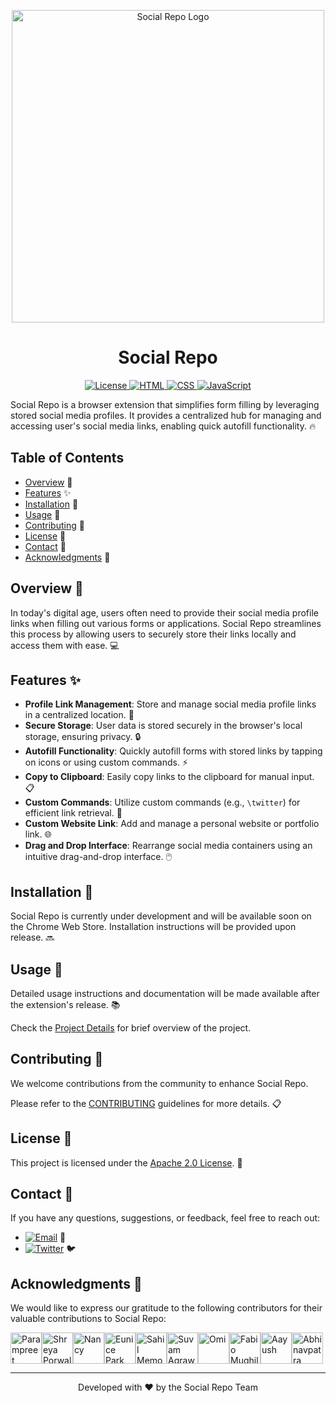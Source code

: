 <p align="center">
  <img src="https://github.com/shubhusion/SocialRepo/blob/main/src/assets/logos/SocialRepo_logo.png" alt="Social Repo Logo" width="500px">
</p>

<h1 align="center">Social Repo</h1>

<p align="center">
  <a href="https://github.com/shubhusion/SocialRepo/blob/main/LICENSE">
    <img src="https://img.shields.io/badge/License-Apache%202.0-blue.svg" alt="License">
  </a>
  <a href="https://github.com/shubhusion/SocialRepo/blob/main/src/index.html">
    <img src="https://img.shields.io/badge/HTML-5-orange" alt="HTML">
  </a>
  <a href="https://github.com/shubhusion/SocialRepo/blob/main/src/styles/main.css">
    <img src="https://img.shields.io/badge/CSS-3-blue" alt="CSS">
  </a>
  <a href="https://github.com/shubhusion/SocialRepo/blob/main/src/scripts/main.js">
    <img src="https://img.shields.io/badge/JavaScript-ES6-yellow" alt="JavaScript">
  </a>
</p>

Social Repo is a browser extension that simplifies form filling by leveraging stored social media profiles. It provides a centralized hub for managing and accessing user's social media links, enabling quick autofill functionality. 🔥

## Table of Contents

- [Overview](#overview) 🚀
- [Features](#features) ✨
- [Installation](#installation) 🚧
- [Usage](#usage) 📖
- [Contributing](#contributing) 🤝
- [License](#license) 📄
- [Contact](#contact) 📧
- [Acknowledgments](#acknowledgments) 🙏

## Overview 🚀

In today's digital age, users often need to provide their social media profile links when filling out various forms or applications. Social Repo streamlines this process by allowing users to securely store their links locally and access them with ease. 💻

## Features ✨

- **Profile Link Management**: Store and manage social media profile links in a centralized location. 📁
- **Secure Storage**: User data is stored securely in the browser's local storage, ensuring privacy. 🔒
- **Autofill Functionality**: Quickly autofill forms with stored links by tapping on icons or using custom commands. ⚡
- **Copy to Clipboard**: Easily copy links to the clipboard for manual input. 📋
- **Custom Commands**: Utilize custom commands (e.g., `\twitter`) for efficient link retrieval. 💬
- **Custom Website Link**: Add and manage a personal website or portfolio link. 🌐
- **Drag and Drop Interface**: Rearrange social media containers using an intuitive drag-and-drop interface. 🖱️

## Installation 🚧

Social Repo is currently under development and will be available soon on the Chrome Web Store. Installation instructions will be provided upon release. 🔜

## Usage 📖

Detailed usage instructions and documentation will be made available after the extension's release. 📚

Check the [Project Details](.github/docs/README.md) for brief overview of the project.

## Contributing 🤝

We welcome contributions from the community to enhance Social Repo.

Please refer to the [CONTRIBUTING](.github/docs/CONTRIBUTING.md) guidelines for more details. 📋

## License 📄

This project is licensed under the [Apache 2.0 License](https://github.com/shubhusion/SocialRepo/blob/main/LICENSE). 🔐

## Contact 📧

If you have any questions, suggestions, or feedback, feel free to reach out:

- [![Email](https://img.shields.io/badge/Email-connectwithparam.30@gmail.com-red?logo=gmail&logoColor=white)](mailto:connectwithparam.30@gmail.com) 📩
- [![Twitter](https://img.shields.io/badge/Twitter-@Param3021-blue?logo=twitter&logoColor=white)](https://twitter.com/Param3021) 🐦

## Acknowledgments 🙏

We would like to express our gratitude to the following contributors for their valuable contributions to Social Repo:

<a href="https://github.com/Param302"><img src="https://avatars.githubusercontent.com/u/76559816?v=4" width="50px" height="auto" alt="Parampreet Singh"></a><a href="https://github.com/porwalshreyaa"><img src="https://avatars.githubusercontent.com/u/111834212?v=4" width="50px" height="auto" alt="Shreya Porwal"></a><a href="https://github.com/nancyvaryani"><img src="https://avatars.githubusercontent.com/u/97382450?v=4" width="50px" height="auto" alt="Nancy"></a><a href="https://github.com/evnxprk"><img src="https://avatars.githubusercontent.com/u/107530902?v=4" width="50px" height="auto" alt="Eunice Park"></a><a href="https://github.com/SamFusedBits"><img src="https://avatars.githubusercontent.com/u/129924814?v=4" width="50px" height="auto" alt="Sahil Memon"></a><a href="https://github.com/Suvam3456"><img src="https://avatars.githubusercontent.com/u/99579881?v=4" width="50px" height="auto" alt="Suvam Agrawal"></a><a href="https://github.com/NormTurtle"><img src="https://avatars.githubusercontent.com/u/108952834?v=4" width="50px" height="auto" alt="Omi"></a><a href="https://github.com/fabiomughilan"><img src="https://avatars.githubusercontent.com/u/64077520?v=4" width="50px" height="auto" alt="Fabio Mughilan"></a><a href="https://github.com/aayushwrld"><img src="https://avatars.githubusercontent.com/u/142794224?v=4" width="50px" height="auto" alt="Aayush"></a><a href="https://github.com/Abhinavpatra"><img src="https://avatars.githubusercontent.com/u/149466436?v=4" width="50px" height="auto" alt="Abhinavpatra"></a>

---

<p align="center">
  Developed with ❤️ by the Social Repo Team
</p>
